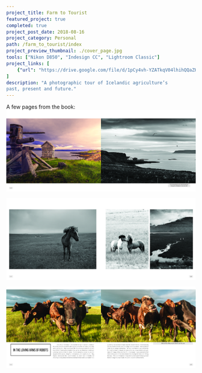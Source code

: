 ```yaml
---
project_title: Farm to Tourist
featured_project: true
completed: true
project_post_date: 2018-08-16
project_category: Personal
path: /farm_to_tourist/index
project_preview_thumbnail: ./cover_page.jpg
tools: ["Nikon D850", "Indesign CC", "Lightroom Classic"]
project_links: [
    {"url": "https://drive.google.com/file/d/1pCy4vh-YZATkqV04lhihQQaZHeed7v1l/view?usp=sharing", "label": "Book PDF"},
]
description: "A photographic tour of Icelandic agriculture’s
past, present and future."
---
```


A few pages from the book:
![Pages 28-29](page_water.jpg)

![Pages 22-23](page_horses.jpg)

![Pages 16-17](page_cows.jpg)
